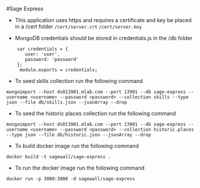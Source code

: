 #Sage Express
* This application uses https and requires a certificate and key be placed in a /cert folder
`/cert/server.crt`
`/cert/server.key`

* MongoDB credentials should be stored in credentials.js in the /db folder
```javacript
    var credentials = {
       user: 'user',
       password: 'password'
    };
     module.exports = credentials;
```
* To seed skills collection run the following command
```
mongoimport --host ds013901.mlab.com --port 13901 --db sage-express --username <username> --password <password> --collection skills --type json --file db/skills.json --jsonArray --drop
```
* To seed the historic places collection run the following command
```
mongoimport --host ds013901.mlab.com --port 13901 --db sage-express --username <username> --password <password> --collection historic.places --type json --file db/historic.json --jsonArray --drop
```
* To build docker image run the following command

`docker build -t sagewall/sage-express .`

* To run the docker image run the following command

`docker run -p 3000:3000 -d sagewall/sage-express`

